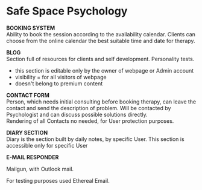 # Safe Space Psychology
__BOOKING SYSTEM__
<br>
Ability to book the session according to the availability calendar. 
Clients can choose from the online calendar the best suitable time and date for therapy.

__BLOG__
<br>
Section full of resources for clients and self development.
Personality tests.


- this section is editable only by the owner of webpage or Admin account
- visibility = for all visitors of webpage
- doesn't belong to premium content 


__CONTACT FORM__
<br>
Person, which needs initial consulting before booking therapy, can leave the contact and send the description of problem. Will be contacted by Psychologist and can discuss possible solutions directly.
<br>
Rendering of all Contacts no needed, for User protection purposes.

__DIARY SECTION__
<br>
Diary is the section built by daily notes, by specific User. 
This section is accessible only for specific User

__E-MAIL RESPONDER__

Mailgun, with Outlook mail.

For testing purposes used Ethereal Email.





